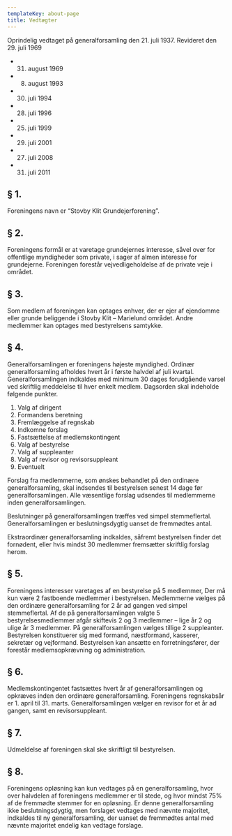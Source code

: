 ```yaml
---
templateKey: about-page
title: Vedtægter
---
```

Oprindelig vedtaget på generalforsamling den 21. juli 1937. Revideret den 29. juli 1969

* 31. august 1969
* 8. august 1993
* 30. juli 1994
* 28. juli 1996
* 25. juli 1999
* 29. juli 2001
* 27. juli 2008
* 31. juli 2011

## § 1.

Foreningens navn er “Stovby Klit Grundejerforening”.

## § 2.

Foreningens formål er at varetage grundejernes interesse, såvel over for offentlige myndigheder som private, i sager af almen interesse for grundejerne. Foreningen forestår vejvedligeholdelse af de private veje i området.

## § 3.

Som medlem af foreningen kan optages enhver, der er ejer af ejendomme eller grunde beliggende i Stovby Klit – Marielund området. Andre medlemmer kan optages med bestyrelsens samtykke.

## § 4.

Generalforsamlingen er foreningens højeste myndighed. Ordinær generalforsamling afholdes hvert år i første halvdel af juli kvartal. Generalforsamlingen indkaldes med minimum 30 dages forudgående varsel ved skriftlig meddelelse til hver enkelt medlem. Dagsorden skal indeholde følgende punkter.

1. Valg af dirigent
2. Formandens beretning
3. Fremlæggelse af regnskab
4. Indkomne forslag
5. Fastsættelse af medlemskontingent
6. Valg af bestyrelse
7. Valg af suppleanter
8. Valg af revisor og revisorsuppleant
9. Eventuelt

Forslag fra medlemmerne, som ønskes behandlet på den ordinære generalforsamling, skal indsendes til bestyrelsen senest 14 dage før generalforsamlingen. Alle væsentlige forslag udsendes til medlemmerne inden generalforsamlingen.

Beslutninger på generalforsamlingen træffes ved simpel stemmeflertal. Generalforsamlingen er beslutningsdygtig uanset de fremmødtes antal.

Ekstraordinær generalforsamling indkaldes, såfremt bestyrelsen finder det fornødent, eller hvis mindst 30 medlemmer fremsætter skriftlig forslag herom.

## § 5.

Foreningens interesser varetages af en bestyrelse på 5 medlemmer, Der må kun være 2 fastboende medlemmer i bestyrelsen. Medlemmerne vælges på den ordinære generalforsamling for 2 år ad gangen ved simpel stemmeflertal. Af de på generalforsamlingen valgte 5 bestyrelsesmedlemmer afgår skiftevis 2 og 3 medlemmer – lige år 2 og ulige år 3 medlemmer. På generalforsamlingen vælges tillige 2 suppleanter. Bestyrelsen konstituerer sig med formand, næstformand, kasserer, sekretær og vejformand. Bestyrelsen kan ansætte en forretningsfører, der forestår medlemsopkrævning og administration.

## § 6.

Medlemskontingentet fastsættes hvert år af generalforsamlingen og opkræves inden den ordinære generalforsamling. Foreningens regnskabsår er 1. april til 31. marts. Generalforsamlingen vælger en revisor for et år ad gangen, samt en revisorsuppleant.

## § 7.

Udmeldelse af foreningen skal ske skriftligt til bestyrelsen.

## § 8.

Foreningens opløsning kan kun vedtages på en generalforsamling, hvor over halvdelen af foreningens medlemmer er til stede, og hvor mindst 75% af de fremmødte stemmer for en opløsning. Er denne generalforsamling ikke beslutningsdygtig, men forslaget vedtages med nævnte majoritet, indkaldes til ny generalforsamling, der uanset de fremmødtes antal med nævnte majoritet endelig kan vedtage forslage.
